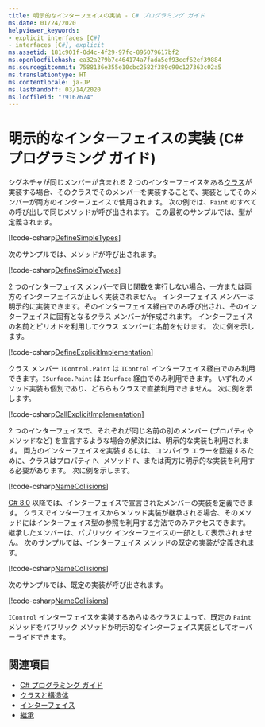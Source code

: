 ```yaml
---
title: 明示的なインターフェイスの実装 - C# プログラミング ガイド
ms.date: 01/24/2020
helpviewer_keywords:
- explicit interfaces [C#]
- interfaces [C#], explicit
ms.assetid: 181c901f-0d4c-4f29-97fc-895079617bf2
ms.openlocfilehash: ea32a279b7c464174a7fada5ef93ccf62ef39884
ms.sourcegitcommit: 7588136e355e10cbc2582f389c90c127363c02a5
ms.translationtype: HT
ms.contentlocale: ja-JP
ms.lasthandoff: 03/14/2020
ms.locfileid: "79167674"
---
```

# <a name="explicit-interface-implementation-c-programming-guide"></a>明示的なインターフェイスの実装 (C# プログラミング ガイド)

シグネチャが同じメンバーが含まれる 2 つのインターフェイスをある[クラス](../../language-reference/keywords/class.md)が実装する場合、そのクラスでそのメンバーを実装することで、実装としてそのメンバーが両方のインターフェイスで使用されます。 次の例では、`Paint` のすべての呼び出しで同じメソッドが呼び出されます。 この最初のサンプルでは、型が定義されます。

[!code-csharp[DefineSimpleTypes](~/samples/snippets/csharp/interfaces/ExplicitImplementation.cs#DefineTypes)]

次のサンプルでは、メソッドが呼び出されます。

[!code-csharp[DefineSimpleTypes](~/samples/snippets/csharp/interfaces/ExplicitImplementation.cs#CallMethods)]

2 つのインターフェイス メンバーで同じ関数を実行しない場合、一方または両方のインターフェイスが正しく実装されません。 インターフェイス メンバーは明示的に実装できます。そのインターフェイス経由でのみ呼び出され、そのインターフェイスに固有となるクラス メンバーが作成されます。 インターフェイスの名前とピリオドを利用してクラス メンバーに名前を付けます。 次に例を示します。

[!code-csharp[DefineExplicitImplementation](~/samples/snippets/csharp/interfaces/ExplicitImplementation.cs#ExplicitImplementation)]

クラス メンバー `IControl.Paint` は `IControl` インターフェイス経由でのみ利用できます。`ISurface.Paint` は `ISurface` 経由でのみ利用できます。 いずれのメソッド実装も個別であり、どちらもクラスで直接利用できません。 次に例を示します。

[!code-csharp[CallExplicitImplementation](~/samples/snippets/csharp/interfaces/ExplicitImplementation.cs#CallExplicitImplementation)]

2 つのインターフェイスで、それぞれが同じ名前の別のメンバー (プロパティやメソッドなど) を宣言するような場合の解決には、明示的な実装も利用されます。 両方のインターフェイスを実装するには、コンパイラ エラーを回避するために、クラスはプロパティ `P`、メソッド `P`、または両方に明示的な実装を利用する必要があります。 次に例を示します。

[!code-csharp[NameCollisions](~/samples/snippets/csharp/interfaces/ExplicitImplementation.cs#NameCollision)]

[C# 8.0](../../whats-new/csharp-8.md#default-interface-methods) 以降では、インターフェイスで宣言されたメンバーの実装を定義できます。 クラスでインターフェイスからメソッド実装が継承される場合、そのメソッドにはインターフェイス型の参照を利用する方法でのみアクセスできます。 継承したメンバーは、パブリック インターフェイスの一部として表示されません。 次のサンプルでは、インターフェイス メソッドの既定の実装が定義されます。

[!code-csharp[NameCollisions](~/samples/snippets/csharp/interfaces/ExplicitImplementation.cs#DefaultImplementation)]

次のサンプルでは、既定の実装が呼び出されます。

[!code-csharp[NameCollisions](~/samples/snippets/csharp/interfaces/ExplicitImplementation.cs#CallDefaultImplementation)]

`IControl` インターフェイスを実装するあらゆるクラスによって、既定の `Paint` メソッドをパブリック メソッドか明示的なインターフェイス実装としてオーバーライドできます。

## <a name="see-also"></a>関連項目

- [C# プログラミング ガイド](../index.md)
- [クラスと構造体](../classes-and-structs/index.md)
- [インターフェイス](./index.md)
- [継承](../classes-and-structs/inheritance.md)
